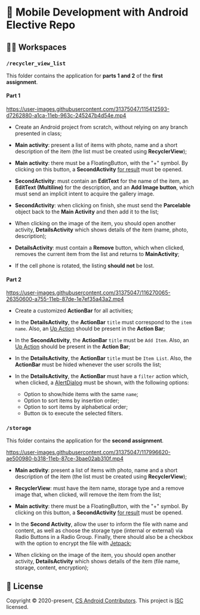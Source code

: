 # 📱 Mobile Development with Android Elective Repo

## 👩‍💻 Workspaces

### `/recycler_view_list`

This folder contains the application for **parts 1 and 2** of the **first assignment**.

#### Part 1

https://user-images.githubusercontent.com/31375047/115412593-d7262880-a1ca-11eb-963c-245247b4d54e.mp4

- Create an Android project from scratch, without relying on any branch presented in class;

- **Main activity**: present a list of items with photo, name and a short description of the item (the list must be created using **RecyclerView**);

- **Main activity**: there must be a FloatingButton, with the "+" symbol. By clicking on this button, a **SecondActivity** [for result](https://stackoverflow.com/questions/10407159) must be opened.

- **SecondActivity**: must contain an **EditText** for the name of the item, an **EditText (Multiline)** for the description, and an **Add Image button**, which must send an implicit intent to acquire the gallery image.

- **SecondActivity**: when clicking on finish, she must send the **Parcelable** object back to the **Main Activity** and then add it to the list;

- When clicking on the image of the item, you should open another activity, **DetailsActivity** which shows details of the item (name, photo, description);

- **DetailsActivity**: must contain a **Remove** button, which when clicked, removes the current item from the list and returns to **MainActivity**;

- If the cell phone is rotated, the listing **should not** be lost.

#### Part 2

https://user-images.githubusercontent.com/31375047/116270065-26350600-a755-11eb-87de-1e7ef35a43a2.mp4

- Create a customized **ActionBar** for all activities;

- In the **DetailsActivity**, the **ActionBar** `title` must correspond to the `item name`. Also, an [Up Action](https://developer.android.com/training/appbar/up-action) should be present in the **Action Bar**;

- In the **SecondActivity**, the **ActionBar** `title` must be `Add Item`. Also, an [Up Action](https://developer.android.com/training/appbar/up-action) should be present in the **Action Bar**;

- In the **DetailsActivity**, the **ActionBar** `title` must be `Item List`. Also, the **ActionBar** must be hided whenever the user scrolls the list;

- In the **DetailsActivity**, the **ActionBar** must have a `filter` action which, when clicked, a [AlertDialog](https://developer.android.com/guide/topics/ui/dialogs) must be shown, with the following options:

  - Option to show/hide items with the same `name`;
  - Option to sort items by insertion order;
  - Option to sort items by alphabetical order;
  - Button `Ok` to execute the selected filters.

### `/storage`

This folder contains the application for the **second assignment**.

https://user-images.githubusercontent.com/31375047/117996620-ae500980-b318-11eb-87ce-3bae02ab310f.mp4

- **Main activity**: present a list of items with photo, name and a short description of the item (the list must be created using **RecyclerView**);

- **RecyclerView**: must have the item name, storage type and a remove image that, when clicked, will remove the item from the list;

- **Main activity**: there must be a FloatingButton, with the "+" symbol. By clicking on this button, a **SecondActivity** [for result](https://stackoverflow.com/questions/10407159) must be opened.

- In the **Second Activity**, allow the user to inform the file with name and content, as well as choose the storage type (internal or external) via  Radio Buttons in a Radio Group. Finally, there should also be a checkbox with the option to encrypt the file with [Jetpack](https://developer.android.com/jetpack/androidx/releases/security);

- When clicking on the image of the item, you should open another activity, **DetailsActivity** which shows details of the item (file name, storage, content, encryption);

## 📝 License

Copyright © 2020-present, [CS Android Contributors](https://github.com/lcbm/cs-android/graphs/contributors). This project is [ISC](LICENSE) licensed.

